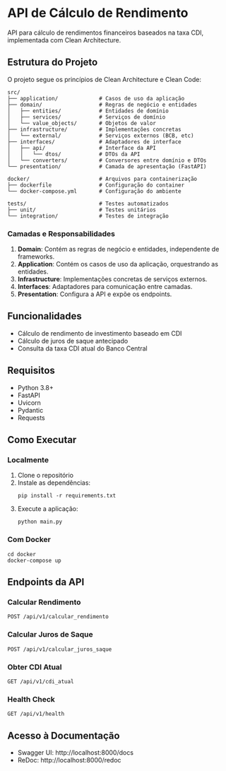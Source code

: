# API de Cálculo de Rendimento

API para cálculo de rendimentos financeiros baseados na taxa CDI, implementada com Clean Architecture.

## Estrutura do Projeto

O projeto segue os princípios de Clean Architecture e Clean Code:

```
src/
├── application/             # Casos de uso da aplicação
├── domain/                  # Regras de negócio e entidades
│   ├── entities/            # Entidades de domínio
│   ├── services/            # Serviços de domínio
│   └── value_objects/       # Objetos de valor
├── infrastructure/          # Implementações concretas
│   └── external/            # Serviços externos (BCB, etc)
├── interfaces/              # Adaptadores de interface
│   ├── api/                 # Interface da API
│   │   └── dtos/            # DTOs da API
│   └── converters/          # Conversores entre domínio e DTOs
└── presentation/            # Camada de apresentação (FastAPI)

docker/                      # Arquivos para containerização
├── dockerfile               # Configuração do container
└── docker-compose.yml       # Configuração do ambiente

tests/                       # Testes automatizados
├── unit/                    # Testes unitários
└── integration/             # Testes de integração
```

### Camadas e Responsabilidades

1. **Domain**: Contém as regras de negócio e entidades, independente de frameworks.
2. **Application**: Contém os casos de uso da aplicação, orquestrando as entidades.
3. **Infrastructure**: Implementações concretas de serviços externos.
4. **Interfaces**: Adaptadores para comunicação entre camadas.
5. **Presentation**: Configura a API e expõe os endpoints.

## Funcionalidades

- Cálculo de rendimento de investimento baseado em CDI
- Cálculo de juros de saque antecipado
- Consulta da taxa CDI atual do Banco Central

## Requisitos

- Python 3.8+
- FastAPI
- Uvicorn
- Pydantic
- Requests

## Como Executar

### Localmente

1. Clone o repositório
2. Instale as dependências:
   ```
   pip install -r requirements.txt
   ```
3. Execute a aplicação:
   ```
   python main.py
   ```
   
### Com Docker

```
cd docker
docker-compose up
```

## Endpoints da API

### Calcular Rendimento
`POST /api/v1/calcular_rendimento`

### Calcular Juros de Saque
`POST /api/v1/calcular_juros_saque`

### Obter CDI Atual
`GET /api/v1/cdi_atual`

### Health Check
`GET /api/v1/health`

## Acesso à Documentação

- Swagger UI: http://localhost:8000/docs
- ReDoc: http://localhost:8000/redoc 